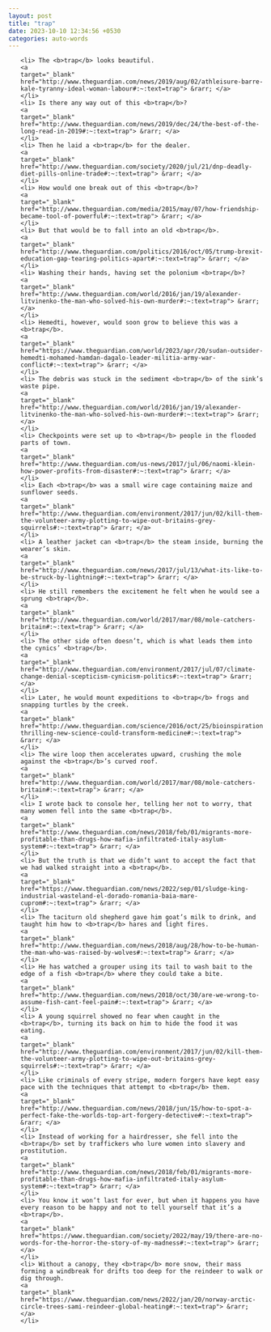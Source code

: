 ```yaml
---
layout: post
title: "trap"
date: 2023-10-10 12:34:56 +0530
categories: auto-words
---
```

<ol>

    <li> The <b>trap</b> looks beautiful.
    <a 
    target="_blank" 
    href="http://www.theguardian.com/news/2019/aug/02/athleisure-barre-kale-tyranny-ideal-woman-labour#:~:text=trap"> &rarr; </a>
    </li>
    <li> Is there any way out of this <b>trap</b>?
    <a 
    target="_blank" 
    href="http://www.theguardian.com/news/2019/dec/24/the-best-of-the-long-read-in-2019#:~:text=trap"> &rarr; </a>
    </li>
    <li> Then he laid a <b>trap</b> for the dealer.
    <a 
    target="_blank" 
    href="http://www.theguardian.com/society/2020/jul/21/dnp-deadly-diet-pills-online-trade#:~:text=trap"> &rarr; </a>
    </li>
    <li> How would one break out of this <b>trap</b>?
    <a 
    target="_blank" 
    href="http://www.theguardian.com/media/2015/may/07/how-friendship-became-tool-of-powerful#:~:text=trap"> &rarr; </a>
    </li>
    <li> But that would be to fall into an old <b>trap</b>.
    <a 
    target="_blank" 
    href="http://www.theguardian.com/politics/2016/oct/05/trump-brexit-education-gap-tearing-politics-apart#:~:text=trap"> &rarr; </a>
    </li>
    <li> Washing their hands, having set the polonium <b>trap</b>?
    <a 
    target="_blank" 
    href="http://www.theguardian.com/world/2016/jan/19/alexander-litvinenko-the-man-who-solved-his-own-murder#:~:text=trap"> &rarr; </a>
    </li>
    <li> Hemedti, however, would soon grow to believe this was a <b>trap</b>.
    <a 
    target="_blank" 
    href="https://www.theguardian.com/world/2023/apr/20/sudan-outsider-hemedti-mohamed-hamdan-dagalo-leader-militia-army-war-conflict#:~:text=trap"> &rarr; </a>
    </li>
    <li> The debris was stuck in the sediment <b>trap</b> of the sink’s waste pipe.
    <a 
    target="_blank" 
    href="http://www.theguardian.com/world/2016/jan/19/alexander-litvinenko-the-man-who-solved-his-own-murder#:~:text=trap"> &rarr; </a>
    </li>
    <li> Checkpoints were set up to <b>trap</b> people in the flooded parts of town.
    <a 
    target="_blank" 
    href="http://www.theguardian.com/us-news/2017/jul/06/naomi-klein-how-power-profits-from-disaster#:~:text=trap"> &rarr; </a>
    </li>
    <li> Each <b>trap</b> was a small wire cage containing maize and sunflower seeds.
    <a 
    target="_blank" 
    href="http://www.theguardian.com/environment/2017/jun/02/kill-them-the-volunteer-army-plotting-to-wipe-out-britains-grey-squirrels#:~:text=trap"> &rarr; </a>
    </li>
    <li> A leather jacket can <b>trap</b> the steam inside, burning the wearer’s skin.
    <a 
    target="_blank" 
    href="http://www.theguardian.com/news/2017/jul/13/what-its-like-to-be-struck-by-lightning#:~:text=trap"> &rarr; </a>
    </li>
    <li> He still remembers the excitement he felt when he would see a sprung <b>trap</b>.
    <a 
    target="_blank" 
    href="http://www.theguardian.com/world/2017/mar/08/mole-catchers-britain#:~:text=trap"> &rarr; </a>
    </li>
    <li> The other side often doesn’t, which is what leads them into the cynics’ <b>trap</b>.
    <a 
    target="_blank" 
    href="http://www.theguardian.com/environment/2017/jul/07/climate-change-denial-scepticism-cynicism-politics#:~:text=trap"> &rarr; </a>
    </li>
    <li> Later, he would mount expeditions to <b>trap</b> frogs and snapping turtles by the creek.
    <a 
    target="_blank" 
    href="http://www.theguardian.com/science/2016/oct/25/bioinspiration-thrilling-new-science-could-transform-medicine#:~:text=trap"> &rarr; </a>
    </li>
    <li> The wire loop then accelerates upward, crushing the mole against the <b>trap</b>’s curved roof.
    <a 
    target="_blank" 
    href="http://www.theguardian.com/world/2017/mar/08/mole-catchers-britain#:~:text=trap"> &rarr; </a>
    </li>
    <li> I wrote back to console her, telling her not to worry, that many women fell into the same <b>trap</b>.
    <a 
    target="_blank" 
    href="http://www.theguardian.com/news/2018/feb/01/migrants-more-profitable-than-drugs-how-mafia-infiltrated-italy-asylum-system#:~:text=trap"> &rarr; </a>
    </li>
    <li> But the truth is that we didn’t want to accept the fact that we had walked straight into a <b>trap</b>.
    <a 
    target="_blank" 
    href="https://www.theguardian.com/news/2022/sep/01/sludge-king-industrial-wasteland-el-dorado-romania-baia-mare-cuprom#:~:text=trap"> &rarr; </a>
    </li>
    <li> The taciturn old shepherd gave him goat’s milk to drink, and taught him how to <b>trap</b> hares and light fires.
    <a 
    target="_blank" 
    href="http://www.theguardian.com/news/2018/aug/28/how-to-be-human-the-man-who-was-raised-by-wolves#:~:text=trap"> &rarr; </a>
    </li>
    <li> He has watched a grouper using its tail to wash bait to the edge of a fish <b>trap</b> where they could take a bite.
    <a 
    target="_blank" 
    href="http://www.theguardian.com/news/2018/oct/30/are-we-wrong-to-assume-fish-cant-feel-pain#:~:text=trap"> &rarr; </a>
    </li>
    <li> A young squirrel showed no fear when caught in the <b>trap</b>, turning its back on him to hide the food it was eating.
    <a 
    target="_blank" 
    href="http://www.theguardian.com/environment/2017/jun/02/kill-them-the-volunteer-army-plotting-to-wipe-out-britains-grey-squirrels#:~:text=trap"> &rarr; </a>
    </li>
    <li> Like criminals of every stripe, modern forgers have kept easy pace with the techniques that attempt to <b>trap</b> them.
    <a 
    target="_blank" 
    href="http://www.theguardian.com/news/2018/jun/15/how-to-spot-a-perfect-fake-the-worlds-top-art-forgery-detective#:~:text=trap"> &rarr; </a>
    </li>
    <li> Instead of working for a hairdresser, she fell into the <b>trap</b> set by traffickers who lure women into slavery and prostitution.
    <a 
    target="_blank" 
    href="http://www.theguardian.com/news/2018/feb/01/migrants-more-profitable-than-drugs-how-mafia-infiltrated-italy-asylum-system#:~:text=trap"> &rarr; </a>
    </li>
    <li> You know it won’t last for ever, but when it happens you have every reason to be happy and not to tell yourself that it’s a <b>trap</b>.
    <a 
    target="_blank" 
    href="https://www.theguardian.com/society/2022/may/19/there-are-no-words-for-the-horror-the-story-of-my-madness#:~:text=trap"> &rarr; </a>
    </li>
    <li> Without a canopy, they <b>trap</b> more snow, their mass forming a windbreak for drifts too deep for the reindeer to walk or dig through.
    <a 
    target="_blank" 
    href="https://www.theguardian.com/news/2022/jan/20/norway-arctic-circle-trees-sami-reindeer-global-heating#:~:text=trap"> &rarr; </a>
    </li>